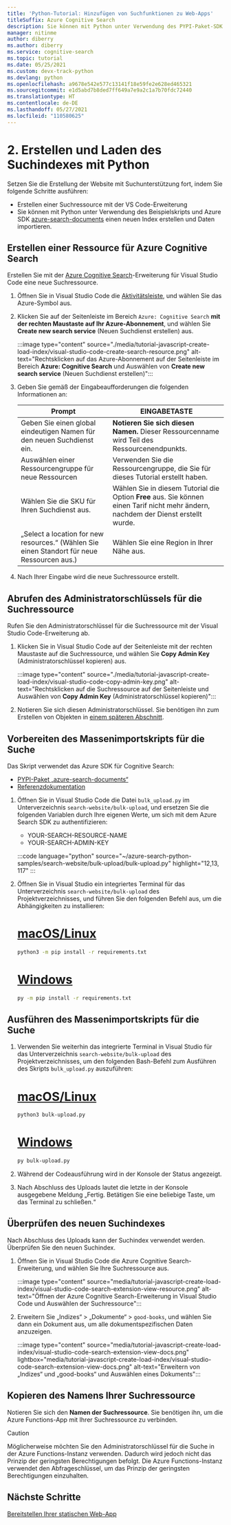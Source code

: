 ```yaml
---
title: 'Python-Tutorial: Hinzufügen von Suchfunktionen zu Web-Apps'
titleSuffix: Azure Cognitive Search
description: Sie können mit Python unter Verwendung des PYPI-Paket-SDK „azure-search-documents“ einen Index erstellen und CSV-Daten in den Suchindex importieren.
manager: nitinme
author: diberry
ms.author: diberry
ms.service: cognitive-search
ms.topic: tutorial
ms.date: 05/25/2021
ms.custom: devx-track-python
ms.devlang: python
ms.openlocfilehash: a9678e542e577c13141f18e59fe2e628ed465321
ms.sourcegitcommit: e1d5abd7b8ded7ff649a7e9a2c1a7b70fdc72440
ms.translationtype: HT
ms.contentlocale: de-DE
ms.lasthandoff: 05/27/2021
ms.locfileid: "110580625"
---
```

# <a name="2---create-and-load-search-index-with-python"></a>2\. Erstellen und Laden des Suchindexes mit Python

Setzen Sie die Erstellung der Website mit Suchunterstützung fort, indem Sie folgende Schritte ausführen:
* Erstellen einer Suchressource mit der VS Code-Erweiterung
* Sie können mit Python unter Verwendung des Beispielskripts und Azure SDK [azure-search-documents](https://pypi.org/project/azure-search-documents/) einen neuen Index erstellen und Daten importieren.

## <a name="create-an-azure-cognitive-search-resource"></a>Erstellen einer Ressource für Azure Cognitive Search 

Erstellen Sie mit der [Azure Cognitive Search](https://marketplace.visualstudio.com/items?itemName=ms-azuretools.vscode-azurecognitivesearch)-Erweiterung für Visual Studio Code eine neue Suchressource.

1. Öffnen Sie in Visual Studio Code die [Aktivitätsleiste](https://code.visualstudio.com/docs/getstarted/userinterface), und wählen Sie das Azure-Symbol aus. 

1. Klicken Sie auf der Seitenleiste im Bereich `Azure: Cognitive Search` **mit der rechten Maustaste auf Ihr Azure-Abonnement**, und wählen Sie **Create new search service** (Neuen Suchdienst erstellen) aus.

    :::image type="content" source="./media/tutorial-javascript-create-load-index/visual-studio-code-create-search-resource.png" alt-text="Rechtsklicken auf das Azure-Abonnement auf der Seitenleiste im Bereich **Azure: Cognitive Search** und Auswählen von **Create new search service** (Neuen Suchdienst erstellen)":::

1. Geben Sie gemäß der Eingabeaufforderungen die folgenden Informationen an:

    |Prompt|EINGABETASTE|
    |--|--|
    |Geben Sie einen global eindeutigen Namen für den neuen Suchdienst ein.|**Notieren Sie sich diesen Namen.** Dieser Ressourcenname wird Teil des Ressourcenendpunkts.|
    |Auswählen einer Ressourcengruppe für neue Ressourcen|Verwenden Sie die Ressourcengruppe, die Sie für dieses Tutorial erstellt haben.|
    |Wählen Sie die SKU für Ihren Suchdienst aus.|Wählen Sie in diesem Tutorial die Option **Free** aus. Sie können einen Tarif nicht mehr ändern, nachdem der Dienst erstellt wurde.|
    |„Select a location for new resources.“ (Wählen Sie einen Standort für neue Ressourcen aus.)|Wählen Sie eine Region in Ihrer Nähe aus.|

1. Nach Ihrer Eingabe wird die neue Suchressource erstellt. 

## <a name="get-your-search-resource-admin-key"></a>Abrufen des Administratorschlüssels für die Suchressource

Rufen Sie den Administratorschlüssel für die Suchressource mit der Visual Studio Code-Erweiterung ab. 

1. Klicken Sie in Visual Studio Code auf der Seitenleiste mit der rechten Maustaste auf die Suchressource, und wählen Sie **Copy Admin Key** (Administratorschlüssel kopieren) aus.

    :::image type="content" source="./media/tutorial-javascript-create-load-index/visual-studio-code-copy-admin-key.png" alt-text="Rechtsklicken auf die Suchressource auf der Seitenleiste und Auswählen von **Copy Admin Key** (Administratorschlüssel kopieren)":::

1. Notieren Sie sich diesen Administratorschlüssel. Sie benötigen ihn zum Erstellen von Objekten in [einem späteren Abschnitt](#prepare-the-bulk-import-script-for-search). 

## <a name="prepare-the-bulk-import-script-for-search"></a>Vorbereiten des Massenimportskripts für die Suche

Das Skript verwendet das Azure SDK für Cognitive Search:

* [PYPI-Paket „azure-search-documents“](https://pypi.org/project/azure-search-documents/)
* [Referenzdokumentation](/python/api/azure-search-documents)

1. Öffnen Sie in Visual Studio Code die Datei `bulk_upload.py` im Unterverzeichnis `search-website/bulk-upload`, und ersetzen Sie die folgenden Variablen durch Ihre eigenen Werte, um sich mit dem Azure Search SDK zu authentifizieren:

    * YOUR-SEARCH-RESOURCE-NAME
    * YOUR-SEARCH-ADMIN-KEY

    :::code language="python" source="~/azure-search-python-samples/search-website/bulk-upload/bulk-upload.py" highlight="12,13, 117" :::

1. Öffnen Sie in Visual Studio ein integriertes Terminal für das Unterverzeichnis `search-website/bulk-upload` des Projektverzeichnisses, und führen Sie den folgenden Befehl aus, um die Abhängigkeiten zu installieren: 

    # <a name="macoslinux"></a>[macOS/Linux](#tab/linux-install)
    
    ```bash
    python3 -m pip install -r requirements.txt 
    ```
    
    # <a name="windows"></a>[Windows](#tab/windows-install)

    ```bash
    py -m pip install -r requirements.txt 
    ```

## <a name="run-the-bulk-import-script-for-search"></a>Ausführen des Massenimportskripts für die Suche

1. Verwenden Sie weiterhin das integrierte Terminal in Visual Studio für das Unterverzeichnis `search-website/bulk-upload` des Projektverzeichnisses, um den folgenden Bash-Befehl zum Ausführen des Skripts `bulk_upload.py` auszuführen:

    # <a name="macoslinux"></a>[macOS/Linux](#tab/linux-run)
    
    ```bash
    python3 bulk-upload.py
    ```
    
    # <a name="windows"></a>[Windows](#tab/windows-run)

    ```bash
    py bulk-upload.py
    ```


1. Während der Codeausführung wird in der Konsole der Status angezeigt. 
1. Nach Abschluss des Uploads lautet die letzte in der Konsole ausgegebene Meldung „Fertig. Betätigen Sie eine beliebige Taste, um das Terminal zu schließen.“

## <a name="review-the-new-search-index"></a>Überprüfen des neuen Suchindexes

Nach Abschluss des Uploads kann der Suchindex verwendet werden. Überprüfen Sie den neuen Suchindex.

1. Öffnen Sie in Visual Studio Code die Azure Cognitive Search-Erweiterung, und wählen Sie Ihre Suchressource aus.  

    :::image type="content" source="media/tutorial-javascript-create-load-index/visual-studio-code-search-extension-view-resource.png" alt-text="Öffnen der Azure Cognitive Search-Erweiterung in Visual Studio Code und Auswählen der Suchressource":::

1. Erweitern Sie „Indizes“ > „Dokumente“ > `good-books`, und wählen Sie dann ein Dokument aus, um alle dokumentspezifischen Daten anzuzeigen.
 
    :::image type="content" source="media/tutorial-javascript-create-load-index/visual-studio-code-search-extension-view-docs.png" lightbox="media/tutorial-javascript-create-load-index/visual-studio-code-search-extension-view-docs.png" alt-text="Erweitern von „Indizes“ und „good-books“ und Auswählen eines Dokuments":::

## <a name="copy-your-search-resource-name"></a>Kopieren des Namens Ihrer Suchressource

Notieren Sie sich den **Namen der Suchressource**. Sie benötigen ihn, um die Azure Functions-App mit Ihrer Suchressource zu verbinden. 

> [!CAUTION]
> Möglicherweise möchten Sie den Administratorschlüssel für die Suche in der Azure Functions-Instanz verwenden. Dadurch wird jedoch nicht das Prinzip der geringsten Berechtigungen befolgt. Die Azure Functions-Instanz verwendet den Abfrageschlüssel, um das Prinzip der geringsten Berechtigungen einzuhalten. 

## <a name="next-steps"></a>Nächste Schritte

[Bereitstellen Ihrer statischen Web-App](tutorial-python-deploy-static-web-app.md)